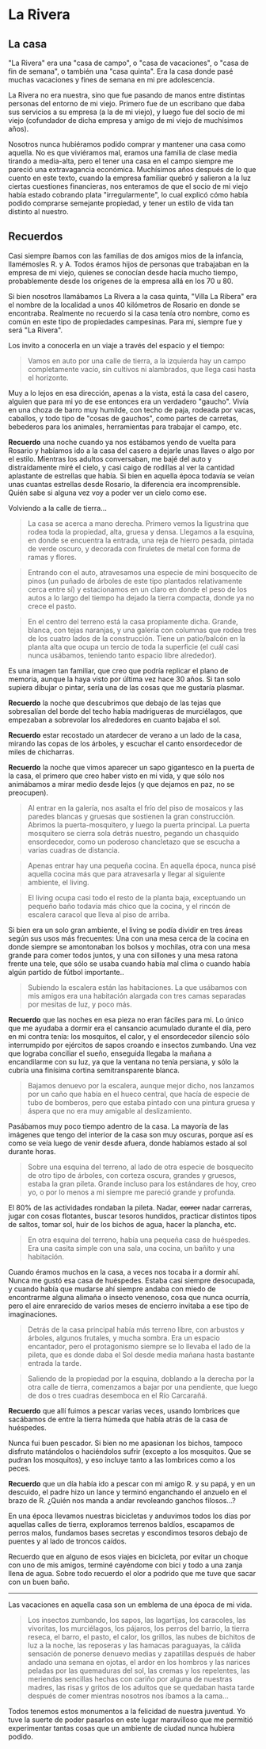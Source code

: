 # La Rivera

## La casa

"La Rivera" era una "casa de campo", o "casa de vacaciones", o "casa de fin de semana", o también una "casa quinta". Era la casa donde pasé muchas vacaciones y fines de semana en mi pre adolescencia.

La Rivera no era nuestra, sino que fue pasando de manos entre distintas personas del entorno de mi viejo. Primero fue de un escribano que daba sus servicios a su empresa (a la de mi viejo), y luego fue del socio de mi viejo (cofundador de dicha empresa y amigo de mi viejo de muchísimos años). 

Nosotros nunca hubiéramos podido comprar y mantener una casa como aquella. No es que viviéramos mal, eramos una familia de clase media tirando a media-alta, pero el tener una casa en el campo siempre me pareció una extravagancia económica.
Muchísimos años después de lo que cuento en este texto, cuando la empresa familiar quebró y salieron a la luz ciertas cuestiones financieras, nos enteramos de que el socio de mi viejo había estado cobrando plata "irregularmente", lo cual explicó cómo había podido comprarse semejante propiedad, y tener un estilo de vida tan distinto al nuestro.


## Recuerdos

Casi siempre íbamos con las familias de dos amigos mios de la infancia, llamémosles R. y A. Todos éramos hijos de personas que trabajaban en la empresa de mi viejo, quienes se conocían desde hacía mucho tiempo, probablemente desde los orígenes de la empresa allá en los 70 u 80.

Si bien nosotros llamábamos La Rivera a la casa quinta, "Villa La Ribera" era el nombre de la localidad a unos 40 kilómetros de Rosario en donde se encontraba. Realmente no recuerdo si la casa tenía otro nombre, como es común en este tipo de propiedades campesinas. Para mi, siempre fue y será "La Rivera".

Los invito a conocerla en un viaje a través del espacio y el tiempo:

> Vamos en auto por una calle de tierra, a la izquierda hay un campo completamente vacío, sin cultivos ni alambrados, que llega casi hasta el horizonte. 

Muy a lo lejos en esa dirección, apenas a la vista, está la casa del casero, alguien que para mi yo de ese entonces era un verdadero "gaucho". Vivía en una choza de barro muy humilde, con techo de paja, rodeada por vacas, caballos, y todo tipo de "cosas de gauchos", como partes de carretas, bebederos para los animales, herramientas para trabajar el campo, etc.

**Recuerdo** una noche cuando ya nos estábamos yendo de vuelta para Rosario y habíamos ido a la casa del casero a dejarle unas llaves o algo por el estilo. Mientras los adultos conversaban, me bajé del auto y distraídamente miré el cielo, y casi caigo de rodillas al ver la cantidad aplastante de estrellas que había. Si bien en aquella época todavía se veían unas cuantas estrellas desde Rosario, la diferencia era incomprensible. Quién sabe si alguna vez voy a poder ver un cielo como ese. 

Volviendo a la calle de tierra... 

> La casa se acerca a mano derecha. Primero vemos la ligustrina que rodea toda la propiedad, alta, gruesa y densa. Llegamos a la esquina, en donde se encuentra la entrada, una reja de hierro pesada, pintada de verde oscuro, y decorada con firuletes de metal con forma de ramas y flores.

> Entrando con el auto, atravesamos una especie de mini bosquecito de pinos (un puñado de árboles de este tipo plantados relativamente cerca entre sí) y estacionamos en un claro en donde el peso de los autos a lo largo del tiempo ha dejado la tierra compacta, donde ya no crece el pasto.

> En el centro del terreno está la casa propiamente dicha. Grande, blanca, con tejas naranjas, y una galería con columnas que rodea tres de los cuatro lados de la construcción. Tiene un patio/balcón en la planta alta que ocupa un tercio de toda la superficie (el cuál casi nunca usábamos, teniendo tanto espacio libre alrededor).

Es una imagen tan familiar, que creo que podría replicar el plano de memoria, aunque la haya visto por última vez hace 30 años. Si tan solo supiera dibujar o pintar, sería una de las cosas que me gustaría plasmar.

**Recuerdo** la noche que descubrimos que debajo de las tejas que sobresalían del borde del techo había madrigueras de murciélagos, que empezaban a sobrevolar los alrededores en cuanto bajaba el sol.

**Recuerdo** estar recostado un atardecer de verano a un lado de la casa, mirando las copas de los árboles, y escuchar el canto ensordecedor de miles de chicharras.

**Recuerdo** la noche que vimos aparecer un sapo gigantesco en la puerta de la casa, el primero que creo haber visto en mi vida, y que sólo nos animábamos a mirar medio desde lejos (y que dejamos en paz, no se preocupen).

> Al entrar en la galería, nos asalta el frío del piso de mosaicos y las paredes blancas y gruesas que sostienen la gran construcción. Abrimos la puerta-mosquitero, y luego la puerta principal. La puerta mosquitero se cierra sola detrás nuestro, pegando un chasquido ensordecedor, como un poderoso chancletazo que se escucha a varias cuadras de distancia.

> Apenas entrar hay una pequeña cocina. En aquella época, nunca pisé aquella cocina más que para atravesarla y llegar al siguiente ambiente, el living. 

> El living ocupa casi todo el resto de la planta baja, exceptuando un pequeño baño todavía más chico que la cocina, y el rincón de escalera caracol que lleva al piso de arriba.

Si bien era un solo gran ambiente, el living se podía dividir en tres áreas según sus usos más frecuentes: Una con una mesa cerca de la cocina en donde siempre se amontonaban los bolsos y mochilas, otra con una mesa grande para comer todos juntos, y una con sillones y una mesa ratona frente una tele, que sólo se usaba cuando había mal clima o cuando había algún partido de fútbol importante..

> Subiendo la escalera están las habitaciones. La que usábamos con mis amigos era una habitación alargada con tres camas separadas por mesitas de luz, y poco más. 

**Recuerdo** que las noches en esa pieza no eran fáciles para mi. Lo único que me ayudaba a dormir era el cansancio acumulado durante el día, pero en mi contra tenía: los mosquitos, el calor, y el ensordecedor silencio sólo interrumpido por ejércitos de sapos croando e insectos zumbando. Una vez que lograba conciliar el sueño, enseguida llegaba la mañana a encandilarme con su luz, ya que la ventana no tenía persiana, y sólo la cubría una finísima cortina semitransparente blanca.

> Bajamos denuevo por la escalera, aunque mejor dicho, nos lanzamos por un caño que había en el hueco central, que hacía de especie de tubo de bomberos, pero que estaba pintado con una pintura gruesa y áspera que no era muy amigable al deslizamiento.

Pasábamos muy poco tiempo adentro de la casa. La mayoría de las imágenes que tengo del interior de la casa son muy oscuras, porque así es como se veía luego de venir desde afuera, donde habíamos estado al sol durante horas.

> Sobre una esquina del terreno, al lado de otra especie de bosquecito de otro tipo de árboles, con corteza oscura, grandes y gruesos, estaba la gran pileta. Grande incluso para los estándares de hoy, creo yo, o por lo menos a mi siempre me pareció grande y profunda.

El 80% de las actividades rondaban la pileta. Nadar, ~~correr~~ nadar carreras, jugar con cosas flotantes, buscar tesoros hundidos, practicar distintos tipos de saltos, tomar sol, huir de los bichos de agua, hacer la plancha, etc.

> En otra esquina del terreno, había una pequeña casa de huéspedes. Era una casita simple con una sala, una cocina, un bañito y una habitación. 

Cuando éramos muchos en la casa, a veces nos tocaba ir a dormir ahí. Nunca me gustó esa casa de huéspedes. Estaba casi siempre desocupada, y cuando había que mudarse ahí siempre andaba con miedo de encontrarme alguna alimaña o insecto venenoso, cosa que nunca ocurría, pero el aire enrarecido de varios meses de encierro invitaba a ese tipo de imaginaciones.

> Detrás de la casa principal había más terreno libre, con arbustos y árboles, algunos frutales, y mucha sombra. Era un espacio encantador, pero el protagonismo siempre se lo llevaba el lado de la pileta, que es donde daba el Sol desde media mañana hasta bastante entrada la tarde.

> Saliendo de la propiedad por la esquina, doblando a la derecha por la otra calle de tierra, comenzamos a bajar por una pendiente, que luego de dos o tres cuadras desemboca en el Río Carcarañá. 

**Recuerdo** que allí fuimos a pescar varias veces, usando lombrices que sacábamos de entre la tierra húmeda que había atrás de la casa de huéspedes.

Nunca fui buen pescador. Si bien no me apasionan los bichos, tampoco disfruto matándolos o haciéndolos sufrir (excepto a los mosquitos. Que se pudran los mosquitos), y eso incluye tanto a las lombrices como a los peces. 

**Recuerdo** que un día había ido a pescar con mi amigo R. y su papá, y en un descuido, el padre hizo un lance y terminó enganchando el anzuelo en el brazo de R. ¿Quién nos manda a andar revoleando ganchos filosos...?

En una época llevamos nuestras bicicletas y anduvimos todos los días por aquellas calles de tierra, exploramos terrenos baldíos, escapamos de perros malos, fundamos bases secretas y escondimos tesoros debajo de puentes y al lado de troncos caídos. 

Recuerdo que en alguno de esos viajes en bicicleta, por evitar un choque con uno de mis amigos, terminé cayéndome con bici y todo a una zanja llena de agua. Sobre todo recuerdo el olor a podrido que me tuve que sacar con un buen baño.

---

Las vacaciones en aquella casa son un emblema de una época de mi vida.

> Los insectos zumbando, los sapos, las lagartijas, los caracoles, las vivoritas, los murciélagos, los pájaros, los perros del barrio, la tierra reseca, el barro, el pasto, el calor, los grillos, las nubes de bichitos de luz a la noche, las reposeras y las hamacas paraguayas, la cálida sensación de ponerse denuevo medias y zapatillas después de haber andado una semana en ojotas, el ardor en los hombros y las narices peladas por las quemaduras del sol, las cremas y los repelentes, las meriendas sencillas hechas con cariño por alguna de nuestras madres, las risas y gritos de los adultos que se quedaban hasta tarde después de comer mientras nosotros nos íbamos a la cama...

Todos tenemos estos monumentos a la felicidad de nuestra juventud. Yo tuve la suerte de poder pasarlos en este lugar maravilloso que me permitió experimentar tantas cosas que un ambiente de ciudad nunca hubiera podido.
